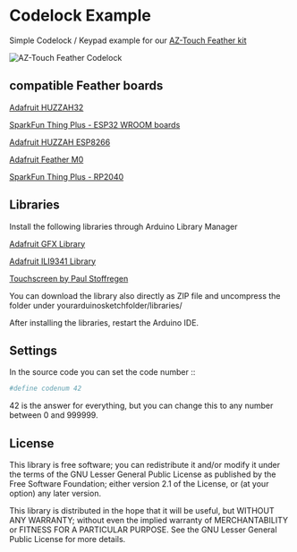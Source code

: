 # Codelock Example

Simple Codelock / Keypad example for our [AZ-Touch Feather kit](https://www.hwhardsoft.de/english/projects/az-touch-feather/) 

![AZ-Touch Feather Codelock](https://user-images.githubusercontent.com/3049858/79955903-b58f4580-847f-11ea-8a44-0ffad80f72f7.jpg)


## compatible Feather boards

[Adafruit HUZZAH32](https://www.adafruit.com/product/3405)

[SparkFun Thing Plus - ESP32 WROOM boards](https://www.sparkfun.com/products/15663)

[Adafruit HUZZAH ESP8266](https://www.adafruit.com/product/2821) 

[Adafruit Feather M0](https://www.adafruit.com/product/2772)

[SparkFun Thing Plus - RP2040](https://www.sparkfun.com/products/17745)



## Libraries

Install the following libraries through Arduino Library Manager

[Adafruit GFX Library](https://github.com/adafruit/Adafruit-GFX-Library/archive/master.zip)

[Adafruit ILI9341 Library](https://github.com/adafruit/Adafruit_ILI9341)

[Touchscreen by Paul Stoffregen](https://github.com/PaulStoffregen/XPT2046_Touchscreen/)


You can download the library also directly as ZIP file and uncompress the folder under yourarduinosketchfolder/libraries/   

After installing the libraries, restart the Arduino IDE. 


## Settings 

In the source code you can set the code number :: 

```bash
#define codenum 42
```

42 is the answer for everything, but you can change this to any number between 0 and 999999.


## License

This library is free software; you can redistribute it and/or
modify it under the terms of the GNU Lesser General Public
License as published by the Free Software Foundation; either
version 2.1 of the License, or (at your option) any later version.

This library is distributed in the hope that it will be useful,
but WITHOUT ANY WARRANTY; without even the implied warranty of
MERCHANTABILITY or FITNESS FOR A PARTICULAR PURPOSE.  See the GNU
Lesser General Public License for more details.
